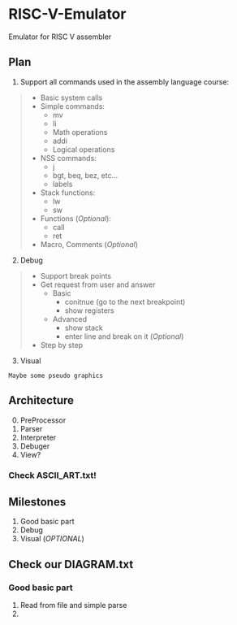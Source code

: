 # RISC-V-Emulator
Emulator for RISC V assembler

## Plan
  1. Support all commands used in the assembly language course:

>* Basic system calls
>* Simple commands:
>	  * mv
 >   * li
 >   * Math operations
 >   * addi
 >   * Logical operations
 >  * NSS commands:
 >    * j
 >    * bgt, beq, bez, etc...
 >    * labels
 >  * Stack functions:
 >    * lw
 >    * sw
 >  * Functions (*Optional*):
 >    * call
 >    * ret
 >  * Macro, Comments (*Optional*)

  2. Debug

 >  - Support break points
 >  - Get request from user and answer
 >    - Basic
 >      - conitnue (go to the next breakpoint)
 >      - show registers
 >    - Advanced
 >      - show stack
 >      - enter line and break on it (*Optional*)
 >  - Step by step

  3. Visual

    Maybe some pseudo graphics

## Architecture

  0. PreProcessor
  1. Parser 
  2. Interpreter 
  3. Debuger
  4. View?  

### Check ASCII_ART.txt!

## Milestones

  1. Good basic part
  2. Debug
  3. Visual (*OPTIONAL*)

## Check our DIAGRAM.txt

### Good basic part

  1. Read from file and simple parse
  2. 
